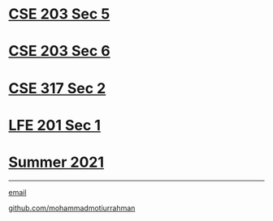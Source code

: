 # [CSE 203 Sec 5](https://mohammadmotiurrahman.github.io/cse203_5)
# [CSE 203 Sec 6](https://mohammadmotiurrahman.github.io/cse203_6)
# [CSE 317 Sec 2](https://mohammadmotiurrahman.github.io/cse317_2)
# [LFE 201 Sec 1](https://mohammadmotiurrahman.github.io/lfe_201)
# [Summer 2021](https://mohammadmotiurrahman.github.io/summer2021)

* * *

[email](mailto:mohammadmotiurrahman@gmail.com)

[github.com/mohammadmotiurrahman](https://github.com/mohammadmotiurrahman)
